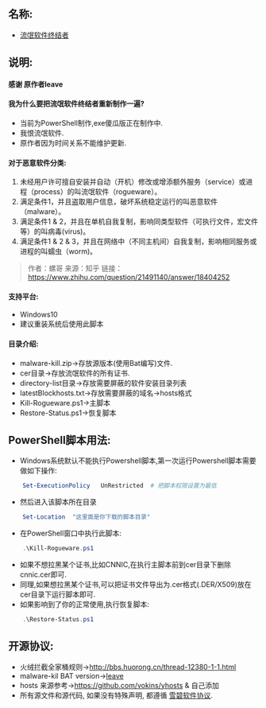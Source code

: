 ## 名称:
- [流氓软件终结者](https://liwei2.com/2015/11/27/378.html)

## 说明:
#### 感谢 原作者leave

#### 我为什么要把流氓软件终结者重新制作一遍?
- 当前为PowerShell制作,exe傻瓜版正在制作中.
- 我恨流氓软件.
- 原作者因为时间关系不能维护更新.

#### 对于恶意软件分类:
1. 未经用户许可擅自安装并自动（开机）修改或增添额外服务（service）或进程（process）的叫流氓软件（rogueware）。
2. 满足条件1，并且盗取用户信息，破坏系统稳定运行的叫恶意软件（malware）。
3. 满足条件1 & 2，并且在单机自我复制，影响同类型软件（可执行文件，宏文件等）的叫病毒(virus)。
4. 满足条件1 & 2 & 3，并且在网络中（不同主机间）自我复制，影响相同服务或进程的叫蠕虫（worm)。

> 作者：螺哥  来源：知乎  链接：https://www.zhihu.com/question/21491140/answer/18404252

#### 支持平台:
- Windows10
- 建议重装系统后使用此脚本

#### 目录介绍:
- malware-kill.zip->存放源版本(使用Bat编写)文件.
- cer目录->存放流氓软件的所有证书.
- directory-list目录->存放需要屏蔽的软件安装目录列表
- latestBlockhosts.txt->存放需要屏蔽的域名→hosts格式
- Kill-Rogueware.ps1->主脚本
- Restore-Status.ps1->恢复脚本

## PowerShell脚本用法:
- Windows系统默认不能执行Powershell脚本,第一次运行Powershell脚本需要做如下操作:
```PowerShell
    Set-ExecutionPolicy   UnRestricted  # 把脚本权限设置为最低
```
- 然后进入该脚本所在目录
```PowerShell
    Set-Location  "这里面是你下载的脚本目录"     
```
- 在PowerShell窗口中执行此脚本:
```PowerShell
    .\Kill-Rogueware.ps1
```
- 如果不想拉黑某个证书,比如CNNIC,在执行主脚本前到cer目录下删除cnnic.cer即可.
- 同理,如果想拉黑某个证书,可以把证书文件导出为.cer格式(.DER/X509)放在cer目录下运行脚本即可.
- 如果影响到了你的正常使用,执行恢复脚本:
```PowerShell
    .\Restore-Status.ps1
```

## 开源协议:
- 火绒拦截全家桶规则->http://bbs.huorong.cn/thread-12380-1-1.html
- malware-kil BAT version->[leave](https://liwei2.com/)
- hosts 来源参考->https://github.com/vokins/yhosts & 自己添加
- 所有源文件和源代码, 如果没有特殊声明, 都遵循 [雪碧软件协议](https://github.com/vizogood/Rogueware-Killer/blob/master/LICENSE).
